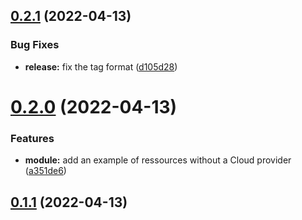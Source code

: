 ## [0.2.1](https://github.com/timoa/terraform-module-template/compare/v0.2.0...v0.2.1) (2022-04-13)


### Bug Fixes

* **release:** fix the tag format ([d105d28](https://github.com/timoa/terraform-module-template/commit/d105d28185cac13ddc9e5bf563f0138bc09ddc23))

# [0.2.0](https://github.com/timoa/terraform-module-template/compare/v0.1.1...v0.2.0) (2022-04-13)


### Features

* **module:** add an example of ressources without a Cloud provider ([a351de6](https://github.com/timoa/terraform-module-template/commit/a351de69c4518ab03b3748d726ea663cf2565695))

## [0.1.1](https://github.com/timoa/terraform-module-template/compare/v0.1.0...v0.1.1) (2022-04-13)
